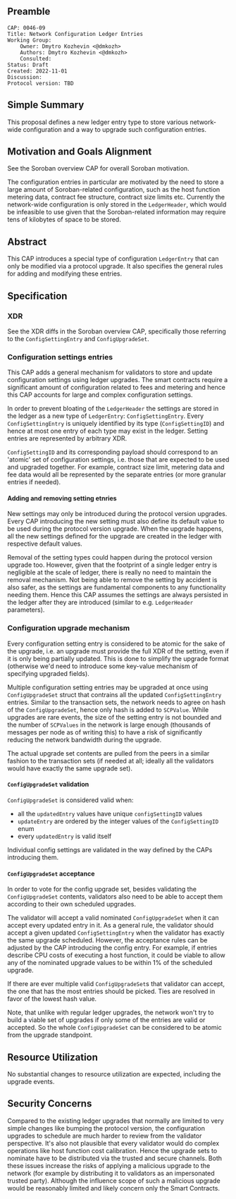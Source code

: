 ## Preamble

```
CAP: 0046-09
Title: Network Configuration Ledger Entries
Working Group:
    Owner: Dmytro Kozhevin <@dmkozh>
    Authors: Dmytro Kozhevin <@dmkozh>
    Consulted:
Status: Draft
Created: 2022-11-01
Discussion:
Protocol version: TBD
```

## Simple Summary

This proposal defines a new ledger entry type to store various network-wide
configuration and a way to upgrade such configuration entries.

## Motivation and Goals Alignment

See the Soroban overview CAP for overall Soroban motivation.

The configuration entries in particular are motivated by the need to store a
large amount of Soroban-related configuration, such as the host function
metering data, contract fee structure, contract size limits etc. Currently the
network-wide configuration is only stored in the `LedgerHeader`, which would be
infeasible to use given that the Soroban-related information may require tens
of kilobytes of space to be stored.


## Abstract

This CAP introduces a special type of configuration `LedgerEntry` that can only
be modified via a protocol upgrade. It also specifies the general rules for
adding and modifying these entries.

## Specification

### XDR

See the XDR diffs in the Soroban overview CAP, specifically those referring to
the `ConfigSettingEntry` and `ConfigUpgradeSet`.

### Configuration settings entries

This CAP adds a general mechanism for validators to store and update
configuration settings using ledger upgrades. The smart contracts require a
significant amount of configuration related to fees and metering and hence this
CAP accounts for large and complex configuration settings.

In order to prevent bloating of the `LedgerHeader` the settings are stored in
the ledger as a new type of `LedgerEntry`: `ConfigSettingEntry`. Every
`ConfigSettingEntry` is uniquely identified by its type (`ConfigSettingID`) and
hence at most one entry of each type may exist in the ledger. Setting entries
are represented by arbitrary XDR.

`ConfigSettingID` and its corresponding payload should correspond to an 'atomic'
set of configuration settings, i.e. those that are expected to be used and
upgraded together. For example, contract size limit, metering data and fee data
would all be represented by the separate entries (or more granular entries if
needed).

#### Adding and removing setting etnries

New settings may only be introduced during the protocol version upgrades. Every
CAP introducing the new setting must also define its default value to be used
during the protocol version upgrade. When the upgrade happens, all the new
settings defined for the upgrade are created in the ledger with respective
default values.

Removal of the setting types could happen during the protocol version upgrade
too. However, given that the footprint of a single ledger entry is negligible
at the scale of ledger, there is really no need to maintain the removal
mechanism. Not being able to remove the setting by accident is also safer, as
the settings are fundamental components to any functionality needing them.
Hence this CAP assumes the settings are always persisted in the ledger after
they are introduced (similar to e.g. `LedgerHeader` parameters).

### Configuration upgrade mechanism

Every configuration setting entry is considered to be atomic for the sake of the
upgrade, i.e. an upgrade must provide the full XDR of the setting, even if it
is only being partially updated. This is done to simplify the upgrade format
(otherwise we'd need to introduce some key-value mechanism of specifying
upgraded fields).

Multiple configuration setting entries may be upgraded at once using
`ConfigUpgradeSet` struct that contrains all the updated `ConfigSettingEntry`
entries. Similar to the transaction sets, the network needs to agree on hash of
the `ConfigUpgradeSet`, hence only hash is added to `SCPValue`. While upgrades
are rare events, the size of the setting entry is not bounded and the number of
`SCPValues` in the network is large enough (thousands of messages per node as
of writing this) to have a risk of significantly reducing the network bandwidth
during the upgrade.

The actual upgrade set contents are pulled from the peers in a similar fashion
to the transaction sets (if needed at all; ideally all the validators would
have exactly the same upgrade set).

#### `ConfigUpgradeSet` validation

`ConfigUpgradeSet` is considered valid when:

- all the `updatedEntry` values have unique `configSettingID` values 
- `updateEntry` are ordered by the integer values of the `ConfigSettingID` enum
- every `updatedEntry` is valid itself

Individual config settings are validated in the way defined by the CAPs
introducing them.

#### `ConfigUpgradeSet` acceptance

In order to vote for the config upgrade set, besides validating the
`ConfigUpgradeSet` contents, validators also need to be able to accept them
according to their own scheduled upgrades. 

The validator will accept a valid nominated `ConfigUpgradeSet` when it can
accept every updated entry in it. As a general rule, the validator should
accept a given updated `ConfigSettingEntry` when the validator has exactly the
same upgrade scheduled. However, the acceptance rules can be adjusted by the
CAP introducing the config entry. For example, if entries describe CPU costs of
executing a host function, it could be viable to allow any of the nominated
upgrade values to be within 1% of the scheduled upgrade.

If there are ever multiple valid `ConfigUpgradeSet`s that validator can accept,
the one that has the most entries should be picked. Ties are resolved in favor
of the lowest hash value.

Note, that unlike with regular ledger upgrades, the network won't try to build a
viable set of upgrades if only some of the entries are valid or accepted. So
the whole `ConfigUpgradeSet` can be considered to be atomic from the upgrade
standpoint.

## Resource Utilization

No substantial changes to resource utilization are expected, including the
upgrade events.

## Security Concerns

Compared to the existing ledger upgrades that normally are limited to very
simple changes like bumping the protocol version, the configuration upgrades to
schedule are much harder to review from the validator perspective. It's also
not plausible that every validator would do complex operations like host
function cost calibration. Hence the upgrade sets to nominate have to be
distributed via the trusted and secure channels. Both these issues increase the
risks of applying a malicious upgrade to the network (for example by
distributing it to validators as an impersonated trusted party). Although the
influence scope of such a malicious upgrade would be reasonably limited and
likely concern only the Smart Contracts.
